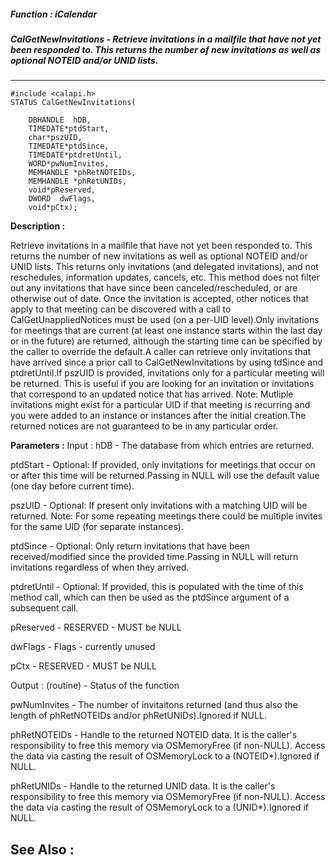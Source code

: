 ##### Function : iCalendar
##### CalGetNewInvitations - Retrieve invitations in a mailfile that have not yet been responded to.  This returns the number of new invitations as well as optional NOTEID and/or UNID lists.
---
```
#include <calapi.h>
STATUS CalGetNewInvitations(

	DBHANDLE  hDB,
	TIMEDATE*ptdStart,
	char*pszUID,
	TIMEDATE*ptdSince,
	TIMEDATE*ptdretUntil,
	WORD*pwNumInvites,
	MEMHANDLE *phRetNOTEIDs,
	MEMHANDLE *phRetUNIDs,
	void*pReserved,
	DWORD  dwFlags,
	void*pCtx);
```
**Description :**

Retrieve invitations in a mailfile that have not yet been responded to.  This 
returns the number of new invitations as well as optional NOTEID and/or UNID 
lists. This returns only invitations (and delegated invitations), and not 
reschedules, information updates, cancels, etc.  This method does not filter 
out any invitations that have since been canceled/rescheduled, or are otherwise 
out of date.  Once the invitation is accepted, other notices that apply to that 
meeting can be discovered with a call to CalGetUnappliedNotices must be used 
(on a per-UID level).Only invitations for meetings that are current (at least 
one instance starts within the last day or in the future) are returned, 
although the starting time can be specified by the caller to override the 
default.A caller can retrieve only invitations that have arrived since a prior 
call to CalGetNewInvitations by using tdSince and ptdretUntil.If pszUID is 
provided, invitations only for a particular meeting will be returned.  This is 
useful if you are looking for an invitation or invitations that correspond to 
an updated notice that has arrived.  Note: Mutliple invitations might exist for 
a particular UID if that meeting is recurring and you were added to an instance 
or instances after the initial creation.The returned notices are not guaranteed 
to be in any particular order.

**Parameters :**
Input :
hDB  -  The database from which entries are returned.

ptdStart  -  Optional: If provided, only invitations for meetings that occur on or after this time will be returned.Passing in NULL will use the default value (one day before current time).

pszUID  -  Optional: If present only invitations with a matching UID will be returned.  Note: For some repeating meetings there could be multiple invites for the same UID (for separate instances).

ptdSince  -  Optional: Only return invitations that have been received/modified since the provided time.Passing in NULL will return invitations regardless of when they arrived.

ptdretUntil  -  Optional: If provided, this is populated with the time of this method call, which can then be used as the ptdSince argument of a subsequent call.

pReserved  -  RESERVED - MUST be NULL

dwFlags  -  Flags - currently unused

pCtx  -  RESERVED - MUST be NULL

Output :
(routine)  -  Status of the function


pwNumInvites  -  The number of invitaitons returned (and thus also the length of phRetNOTEIDs and/or phRetUNIDs).Ignored if NULL.

phRetNOTEIDs  -  Handle to the returned NOTEID data.  It is the caller's responsibility to free this memory via OSMemoryFree (if non-NULL).  Access the data via casting the result of OSMemoryLock to a (NOTEID*).Ignored if NULL.

phRetUNIDs  -  Handle to the returned UNID data.  It is the caller's responsibility to free this memory via OSMemoryFree (if non-NULL).  Access the data via casting the result of OSMemoryLock to a (UNID*).Ignored if NULL.


**See Also :**
---
